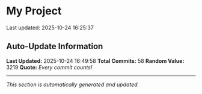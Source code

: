# My Project


Last updated: 2025-10-24 16:25:37


























































## Auto-Update Information

**Last Updated:** 2025-10-24 16:49:58
**Total Commits:** 58
**Random Value:** 3219
**Quote:** _Every commit counts!_

---
_This section is automatically generated and updated._